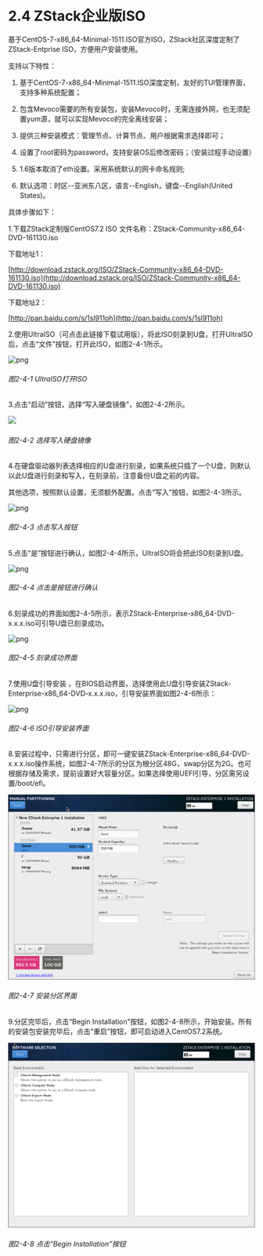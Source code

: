 # 2.4 ZStack企业版ISO

基于CentOS-7-x86_64-Minimal-1511.ISO官方ISO，ZStack社区深度定制了ZStack-Entprise ISO，方便用户安装使用。

支持以下特性：

1. 基于CentOS-7-x86_64-Minimal-1511.ISO深度定制，友好的TUI管理界面，支持多种系统配置；

2. 包含Mevoco需要的所有安装包，安装Mevoco时，无需连接外网，也无须配置yum源，就可以实现Mevoco的完全离线安装；

3. 提供三种安装模式：管理节点、计算节点、用户根据需求选择即可；

4. 设置了root密码为password，支持安装OS后修改密码；（安装过程手动设置）

5. 1.6版本取消了eth设置。采用系统默认的网卡命名规则;

6. 默认选项：时区--亚洲东八区，语言--English，键盘--English(United States)。

具体步骤如下：

1.下载ZStack定制版CentOS7.2 ISO
文件名称：ZStack-Community-x86_64-DVD-161130.iso

下载地址1：

[http://download.zstack.org/ISO/ZStack-Community-x86_64-DVD-161130.iso](http://download.zstack.org/ISO/ZStack-Community-x86_64-DVD-161130.iso)

下载地址2：

[http://pan.baidu.com/s/1sl911oh](http://pan.baidu.com/s/1sl911oh)

2.使用UltraISO（可点击此链接下载试用版），将此ISO刻录到U盘，打开UltraISO后，点击“文件”按钮，打开此ISO，如图2-4-1所示。

![png](../images/2-4-1.png "图2-4-1 UltraISO打开ISO")
###### 图2-4-1 UltraISO打开ISO 
  
3.点击“启动”按钮，选择“写入硬盘镜像”，如图2-4-2所示。

![](../images/2-4-2.png )
###### 图2-4-2 选择写入硬盘镜像
 

4.在硬盘驱动器列表选择相应的U盘进行刻录，如果系统只插了一个U盘，则默认以此U盘进行刻录和写入，在刻录前，注意备份U盘之前的内容。

其他选项，按照默认设置，无须额外配置。点击“写入”按钮，如图2-4-3所示。

![png](../images/2-4-3.png "图2-4-3 点击写入按钮")
###### 图2-4-3 点击写入按钮

5.点击“是”按钮进行确认，如图2-4-4所示，UltraISO将会把此ISO刻录到U盘。

![png](../images/2-4-4.png "图2-4-4 点击是按钮进行确认")
###### 图2-4-4 点击是按钮进行确认

6.刻录成功的界面如图2-4-5所示，表示ZStack-Enterprise-x86_64-DVD-x.x.x.iso可引导U盘已刻录成功。

![png](../images/2-4-3.png "图2-4-5 刻录成功界面") 
###### 图2-4-5 刻录成功界面

7.使用U盘引导安装 ，在BIOS启动界面，选择使用此U盘引导安装ZStack-Enterprise-x86_64-DVD-x.x.x.iso，引导安装界面如图2-4-6所示：

![png](../images/2-4-3.png "图2-4-6 ISO引导安装界面") 
###### 图2-4-6 ISO引导安装界面

8.安装过程中，只需进行分区，即可一键安装ZStack-Enterprise-x86_64-DVD-x.x.x.iso操作系统，如图2-4-7所示的分区为根分区48G，swap分区为2G。也可根据存储及需求，提前设置好大容量分区。如果选择使用UEFI引导，分区需另设置/boot/efi。

![png](../images/2-4-7.png "图2-4-7 安装分区界面") 
###### 图2-4-7 安装分区界面

9.分区完毕后，点击“Begin Installation”按钮，如图2-4-8所示，开始安装。所有的安装包安装完毕后，点击“重启”按钮，即可启动进入CentOS7.2系统。

![png](../images/2-4-8.png "图2-4-8  点击“Begin Installation”按钮") 
###### 图2-4-8 点击“Begin Installation”按钮

